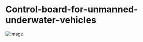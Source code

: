 # Control-board-for-unmanned-underwater-vehicles

![image](https://github.com/Halilackgz/Control-board-for-unmanned-underwater-vehicles/assets/71661261/27c76b7b-edbc-47d5-96dc-3ef842d85217)
